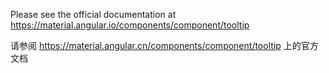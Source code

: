 Please see the official documentation at https://material.angular.io/components/component/tooltip

请参阅 https://material.angular.cn/components/component/tooltip 上的官方文档

